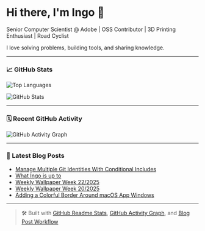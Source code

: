 # Hi there, I'm Ingo 👋

Senior Computer Scientist @ Adobe | OSS Contributor | 3D Printing Enthusiast | Road Cyclist

I love solving problems, building tools, and sharing knowledge.

---

### 📈 GitHub Stats

![Top Languages](https://github-readme-stats.vercel.app/api/top-langs/?username=ingorichter&layout=compact&theme=tokyonight)

![GitHub Stats](https://github-readme-stats.vercel.app/api?username=ingorichter&show_icons=true&theme=tokyonight&hide=contribs&count_private=true)

---

### 🗓 Recent GitHub Activity

![GitHub Activity Graph](https://github-readme-activity-graph.vercel.app/graph?username=ingorichter&theme=github-compact)

---

### 📰 Latest Blog Posts
<!-- BLOG-POST-LIST:START -->
- [Manage Multiple Git Identities With Conditional Includes](https://ingo-richter.io/post/2025/manage-multiple-git-identities-with-conditional-includes/)
- [What Ingo is up to](https://ingo-richter.io/now/)
- [Weekly Wallpaper Week 22/2025](https://ingo-richter.io/wallpaper/2025/week-22/)
- [Weekly Wallpaper Week 20/2025](https://ingo-richter.io/wallpaper/2025/week-20/)
- [Adding a Colorful Border Around macOS App Windows](https://ingo-richter.io/post/2024/adding-a-colorful-border-around-macos-windows/)
<!-- BLOG-POST-LIST:END -->

---

> 🛠 Built with [GitHub Readme Stats](https://github.com/anuraghazra/github-readme-stats), [GitHub Activity Graph](https://github.com/Ashutosh00710/github-readme-activity-graph), and [Blog Post Workflow](https://github.com/gautamkrishnar/blog-post-workflow)
